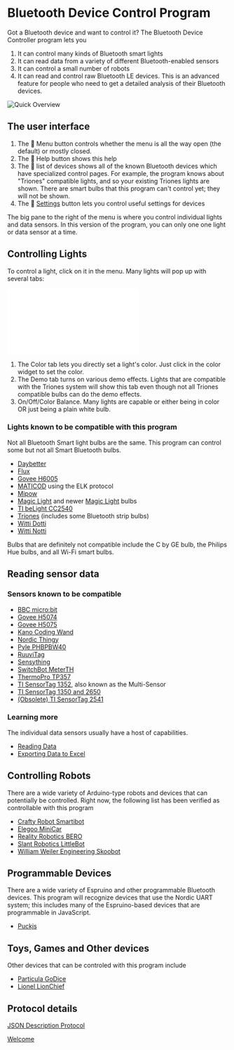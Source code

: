 ﻿# Bluetooth Device Control Program

Got a Bluetooth device and want to control it? The Bluetooth Device Controller program lets you 

1. It can control many kinds of Bluetooth smart lights
2. It can read data from a variety of different Bluetooth-enabled sensors
3. It can control a small number of robots
4. It can read and control raw Bluetooth LE devices. This is an advanced feature for people who need to get a detailed analysis of their Bluetooth devices.

![Quick Overview](../ScreenShots/Help.png)

## The user interface

1. The  Menu button controls whether the menu is all the way open (the default) or mostly closed.
2. The 💁 Help button shows this help
3. The 📜 list of devices shows all of the known Bluetooth devices which have specialized control pages. For example, the program knows about "Triones" compatible lights, and so your existing Triones lights are shown. There are smart bulbs that this program can't control yet; they will not be shown.
4. The  [Settings](Settings.md) button lets you control useful settings for devices

The big pane to the right of the menu is where you control individual lights and data sensors. In this version of
the program, you can only one one light or data sensor at a time.

## Controlling Lights

To control a light, click on it in the menu. Many lights will pop up with several tabs:

![Light](../ScreenShots/Light_Triones_Color.md)

1. The Color tab lets you directly set a light's color. Just click in the color widget to set the color.
2. The Demo tab turns on various demo effects. Lights that are compatible with the Triones system will show this tab even though not all Triones compatible bulbs can do the demo effects.
3. On/Off/Color Balance. Many lights are capable or either being in color OR just being a plain white bulb.

### Lights known to be compatible with this program
Not all Bluetooth Smart light bulbs are the same. This program can control some but not all Smart Bluetooth bulbs.

* [Daybetter](Device_Daybetter_LedLight.md)
* [Flux](Device_MagicLight.md)
* [Govee H6005](Device_Govee_H6005.md)
* [MATICOD](Device_Elk_LedLight.md) using the ELK protocol
* [Mipow](Device_Mipow_Playbulb_BTL201.md)
* [Magic Light](Device_MagicLight.md) and newer [Magic Light](Device_Zengge_LedLight.md) bulbs
* [TI beLight CC2540](Device_TI_beLight_2540.md)
* [Triones](Device_Triones.md) (includes some Bluetooth strip bulbs)
* [Witti Dotti](Device_Witti_Dotti.md)
* [Witti Notti](Device_Witti_Notti.md)

Bulbs that are definitely not compatible include the C by GE bulb, the Philips Hue bulbs, and all Wi-Fi smart bulbs.

## Reading sensor data

### Sensors known to be compatible
* [BBC micro:bit](Device_Bbc_MicroBit.md)
* [Govee H5074](Device_Govee_H5074.md)
* [Govee H5075](Device_Govee_H5075.md)
* [Kano Coding Wand](Device_Kano_Wand.md)
* [Nordic Thingy](Device_Nordic_Thingy.md)
* [Pyle PHBPBW40](Device_Samico_BloodPressure_BG512.md)
* [RuuviTag](Device_Ruuvi_RuuviTag.md)
* [Sensything](Device_Protocentral_Sensything.md)
* [SwitchBot MeterTH](Device_SwitchBot_MeterTH.md)
* [ThermoPro TP357](Device_ThermoPro_TP357.md) 
* [TI SensorTag 1352](Device_TI_SensorTag_1352.md), also known as the Multi-Sensor
* [TI SensorTag 1350 and 2650](Device_TI_SensorTag_1350.md)
* [(Obsolete) TI SensorTag 2541](Device_TI_SensorTag_2541.md)

### Learning more
The individual data sensors usually have a host of capabilities. 

* [Reading Data](Sensor_Data_Reading.md)
* [Exporting Data to Excel](Sensor_Data_Excel.md)

## Controlling Robots
There are a wide variety of Arduino-type robots and devices that can potentially be controlled. 
Right now, the following list has been verified as controllable with this program

* [Crafty Robot Smartibot](Device_CraftyRobot_Smartibot.md)
* [Elegoo MiniCar](Device_Elegoo_MiniCar.md)
* [Reality Robotics BERO](Device_RealityRobotics_Bero.md)
* [Slant Robotics LittleBot](Device_SlantRobotics_LittleBot.md)
* [William Weiler Engineering Skoobot](Device_WilliamWeilerEngineering_Skoobot.md)

## Programmable Devices
There are a wide variety of Espruino and other programmable Bluetooth devices. This program will
recognize devices that use the Nordic UART system; this includes many of the Espruino-based
devices that are programmable in JavaScript.

* [Puckjs](Device_Espruino_Puckjs.md)

## Toys, Games and Other devices
Other devices that can be controled with this program include

* [Particula GoDice](Device_Particula_GoDice.md)
* [Lionel LionChief](Device_Lionel_LionChief.md)

## Protocol details

[JSON Description Protocol](Json_About.md)

[Welcome](Welcome.md)